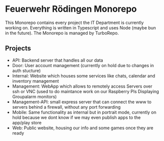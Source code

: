 # Feuerwehr Rödingen Monorepo

This Monorepo contains every project the IT Department is currently working on.
Everything is written in Typescript and uses Node (maybe bun in the future). The Monorepo is managed by TurboRepo.

## Projects
- API: Backend server that handles all our data
- Door: User account management (currently on hold due to changes in auth stucture)
- Internal: Website which houses some services like chats, calendar and inventory management
- Management: WebApp which allows to remotely access Servers over ssh or VNC (used to do maintance work on our Raspberry PIs Displaying Groupalarm monitors)
- Management-API: small express server that can connect the www to servers behind a firewall, without any port forwarding
- Mobile: Same functionality as internal but in portrait mode, currently on hold because we dont know if we may even publish apps to the app/play store
- Web: Public website, housing our info and some games once they are ready